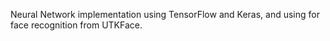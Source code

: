 Neural Network implementation using TensorFlow and Keras, and using for face recognition from UTKFace.
